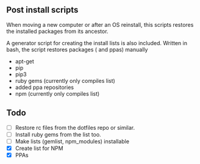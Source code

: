 ## Post install scripts

When moving a new computer or after an OS reinstall, this scripts restores the
installed packages from its ancestor.

A generator script for creating the install lists is also included. Written in bash, the script restores packages ( and ppas) manually 
- apt-get
- pip
- pip3
- ruby gems (currently only compiles list)
- added ppa repositories
- npm (currently only compiles list)

## Todo
- [ ] Restore rc files from the dotfiles repo or similar.
- [ ] Install ruby gems from the list too.
- [ ] Make lists (gemlist, npm_modules) installable
- [x] Create list for NPM
- [x] PPAs
